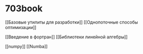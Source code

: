# 703book

[[Базовые утилиты для разработки]]
[[Однопоточные способы оптимизации]]

[[Введение в фортран]]
[[Библиотеки линейной алгебры]]

[[numpy]]
[[Numba]]

